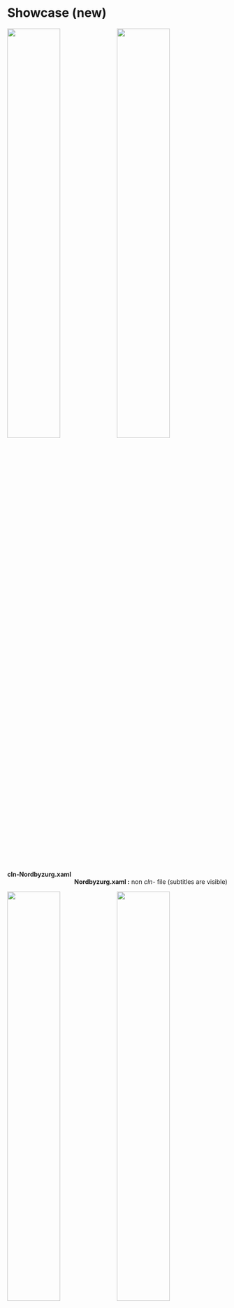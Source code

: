 # Showcase (new)
  <p align="centre">
  <img src="https://user-images.githubusercontent.com/89298319/164767854-9713037a-42f1-4ffb-adc9-d3f99d61c7d5.png" width="49%"/>
  <img src="https://user-images.githubusercontent.com/89298319/164767876-5a3b5237-da93-42fe-afe5-6dc79340e27d.png" width="49%"/>
  </p>
  <div class="desc" align="left" width="49%" ><b>cln-Nordbyzurg.xaml</b></div>
  <div class="desc" align="right" width="49%"><b>Nordbyzurg.xaml :</b> non <i>cln-</i> file (subtitles are visible) </div>
  <p align="centre">
  <img src="https://user-images.githubusercontent.com/89298319/193437534-6f81bac4-6097-4ce3-9bb6-f1bb4b85219c.png" width="49%"/>
  <img src="https://user-images.githubusercontent.com/89298319/193437567-40bd2310-194d-4b38-9c91-7dc4136e4d17.png" width="49%"/>
  </p>
  <div class="desc" align="left" width="49%" ><b>cln-Draculabyzurg.xaml</b></div>
  <div class="desc" align="right" width="49%"><b>Everforestbyzurg.xaml</b></div>
  <p align="centre">
  <p align="centre">
  <img src="https://user-images.githubusercontent.com/89298319/193437356-1bd6eab5-9cf5-4bed-a673-961b8234ee16.png" width="49%"/>
  <img src="https://user-images.githubusercontent.com/89298319/193437602-f6a814d0-378f-498c-94c4-d82c363f9aa3.png" width="49%"/>
  </p>
  <div class="desc" align="left" width="49%"><b>cln-Solarized-Darker.xaml</b></div>
  <div class="desc" align="right" width="49%"><b>cln-Solarized-Dark.xaml</b></div>
  <p>
   <p align="centre">
  <img src="https://user-images.githubusercontent.com/89298319/193437627-2acfefdd-a9c1-4a81-8a64-e6208f31072f.png" width="49%"/>
  <img src="https://user-images.githubusercontent.com/89298319/193437476-c406875d-25d1-4253-821e-33b05c727d26.png" width="49%"/>
  </p>
  <div class="desc" align="left" width="49%"><b>cln-Solarized-light.xaml</div>
   <div class="desc" align="right" width="49%"><b>cln-Gruvboxbyzurg.xaml</b></div>

#### .xaml files
These are a set of custom themes for [FlowLauncher](https://github.com/Flow-Launcher/Flow.Launcher/) abiding the [Solarized](https://ethanschoonover.com/solarized/) and [Nord](https://www.nordtheme.com/) colour palettes. File with the prefix *cln-* blends ```"ItemSubTitleStyle"``` with the background. It can be used to hide sensitive file paths or achieve a cleaner look in general.





